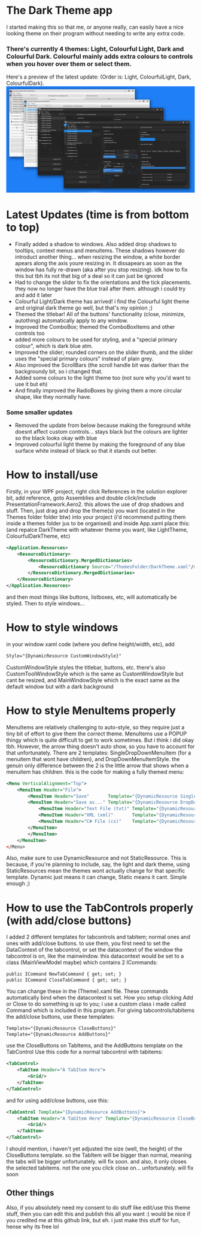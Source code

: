# The Dark Theme app
I started making this so that me, or anyone really, can easily have a nice looking theme on their program without needing to write any extra code. 
### There's currently 4 themes: Light, Colourful Light, Dark and Colourful Dark. Colourful mainly adds extra colours to controls when you hover over them or select them.
Here's a preview of the latest update: (Order is: Light, ColourfulLight, Dark, ColourfulDark).
![](newPreview.png)
# Latest Updates (time is from bottom to top)
- Finally added a shadow to windows. Also added drop shadows to tooltips, context menus and menuitems. These shadows however do introduct another thing... when resizing the window, a white border apears along the axis youre resizing in. It dissapears as soon as the window has fully re-drawn (aka after you stop resizing). idk how to fix this but tbh its not that big of a deal so it can just be ignored 
- Had to change the slider to fix the orientations and the tick placements. they now no longer have the blue trail after them. although i could try and add it later
- Colourful Light/Dark theme has arrived! i find the Colourful light theme and original dark theme go well, but that's my opinion ;)
- Themed the titlebar! All of the buttons' functionality (close, minimize, autothing) automatically apply to any window.
- Improved the ComboBox; themed the ComboBoxItems and other controls too
- added more colours to be used for styling, and a "special primary colour", which is dark blue atm.
- Improved the slider; rounded corners on the slider thumb, and the slider uses the "special primary colours" instead of plain grey.
- Also improved the ScrollBars (the scroll handle bit was darker than the backgroundy bit, so i changed that.
- Added some colours to the light theme too (not sure why you'd want to use it but eh)
- And finally improved the RadioBoxes by giving them a more circular shape, like they normally have.
### Some smaller updates
- Removed the update from below because making the foreground white doesnt affect custom controls... stays black but the colours are lighter so the black looks okay with blue
- Improved colourful light theme by making the foreground of any blue surface white instead of black so that it stands out better.
# How to install/use
Firstly, in your WPF project, right click References in the solution explorer bit, add reference, goto Assemblies and double click/include PresentationFramework.Aero2. this allows the use of drop shadows and stuff.
Then, just drag and drop the theme(s) you want (located in the Themes folder folder btw) into your project (i'd recommend putting them inside a themes folder jus to be organised) and inside App.xaml place this: (and repalce DarkTheme with whatever theme you want, like LightTheme, ColourfulDarkTheme, etc)
```xml
<Application.Resources>
    <ResourceDictionary>
        <ResourceDictionary.MergedDictionaries>
            <ResourceDictionary Source="/ThemesFolder/DarkTheme.xaml"/>
        </ResourceDictionary.MergedDictionaries>
    </ResourceDictionary>
</Application.Resources>
```
and then most things like buttons, listboxes, etc, will automatically be styled. Then to style windows... 
# How to style windows
in your window xaml code (where you define height/width, etc), add
```xml
Style="{DynamicResource CustomWindowStyle}"
```
CustomWindowStyle styles the titlebar, buttons, etc.
there's also CustomToolWindowStyle which is the same as CustomWindowStyle but cant be resized, and MainWindowStyle which is the exact same as the default window but with a dark background

# How to style MenuItems properly
MenuItems are relatively challenging to auto-style, so they require just a tiny bit of effort to give them the correct theme. MenuItems use a POPUP thingy which is quite difficult to get to work sometimes. But i think i did okay tbh. However, the arrow thing doesn't auto show, so you have to account for that unfortunately. There are 2 templates: SingleDropDownMenuItem (for a menuitem that wont have children), and DropDownMenuItemStyle. the genuin only difference between the 2 is the little arrow that shows when a menuitem has children.
this is the code for making a fully themed menu:
```xml
<Menu VerticalAlignment="Top">
    <MenuItem Header="File">
        <MenuItem Header="Save"       Template="{DynamicResource SingleDropDownMenuItem}"/>
        <MenuItem Header="Save as..." Template="{DynamicResource DropDownMenuItemStyle}">
            <MenuItem Header="Text File (txt)" Template="{DynamicResource SingleDropDownMenuItem}"/>
            <MenuItem Header="XML (xml)"       Template="{DynamicResource SingleDropDownMenuItem}"/>
            <MenuItem Header="C# File (cs)"    Template="{DynamicResource SingleDropDownMenuItem}"/>
        </MenuItem>
        </MenuItem>
    </MenuItem>
</Menu>
```
Also, make sure to use DynamicResource and not StaticResource. This is because, if you're planning to include, say, the light and dark theme, using StaticResources mean the themes wont actually change for that specific template. Dynamic just means it can change, Static means it cant. Simple enough ;)
# How to use the TabControls properly (with add/close buttons)
I added 2 different templates for tabcontrols and tabitem; normal ones and ones with add/close buttons. to use them, you first need to set the DataContext of the tabcontrol, or set the datacontext of the window the tabcontrol is on, like the mainwindow. this datacontext would be set to a class (MainViewModel maybe) which contains 2 ICommands:
```
public ICommand NewTabCommand { get; set; }
public ICommand CloseTabCommand { get; set; }
```
You can change these in the (Theme).xaml file. These commands automatically bind when the datacontext is set. How you setup clicking Add or Close to do something is up to you; i use a custom class i made called Command which is included in this program.
For giving tabcontrols/tabitems the add/close buttons, use these templates:
```
Template="{DynamicResource CloseButtons}" 
Template="{DynamicResource AddButtons}"
```
use the CloseButtons on TabItems, and the AddButtons template on the TabControl
Use this code for a normal tabcontrol with tabitems:
```xml
<TabControl>
    <TabItem Header="A TabItem Here">
        <Grid/>
    </TabItem>
</TabControl>
```
and for using add/close buttons, use this:
```xml
<TabControl Template="{DynamicResource AddButtons}">
    <TabItem Header="A TabItem Here" Template="{DynamicResource CloseButtons}">
        <Grid/>
    </TabItem>
</TabControl>
```
I should mention, i haven't yet adjusted the size (well, the height) of the CloseButtons template. so the TabItem will be bigger than normal, meaning the tabs will be bigger unfortunately. will fix soon. and also, it only closes the selected tabitems. not the one you click close on... unfortunately. will fix soon
## Other things 
Also, if you absolutely need my consent to do stuff like edit/use this theme stuff, then you can edit this and publish this all you want :) would be nice if you credited me at this github link, but eh. i just make this stuff for fun, hense why its free lol
